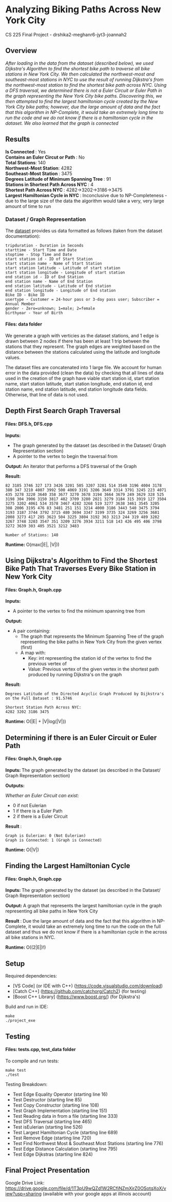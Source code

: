 # Analyzing Biking Paths Across New York City
CS 225 Final Project -  drshika2-meghanr6-jyt3-joannah2 

## Overview ##
<i> After loading in the data from the dataset (described below), we used Dijkstra's Algorithm to find the shortest bike path to traverse all bike stations in New York City. We then calculated the northwest-most and southeast-most stations in NYC to use the result of running Dijkstra's from the northwest-most station to find the shortest bike path across NYC. Using a DFS traversal, we determined there is not a Euler Circuit or Euler Path in the graph representing the New York City bike paths. Discovering this, we then attempted to find the largest hamiltonian cycle created by the New York City bike paths; however, due the large amount of data and the fact that this algorithm in NP-Complete, it would take an extremely long time to run the code and we do not know if there is a hamiltonian cycle in the dataset. We also learned that the graph is connected </i>

## Results ##
<b> Is Connected </b>: Yes  
<b> Contains an Euler Circut or Path </b>: No  
<b> Total Stations</b>: 140  
<b> Northwest-Most Station</b>: 4282  
<b> Southeast-Most Station </b>: 3475  
<b> Degrees Latitude of Minimum Spanning Tree </b>: 91  
<b> Stations in Shortest Path Across NYC </b>: 4  
<b> Shortest Path Across NYC </b>: 4282->3202->3186->3475  
<b> Largest Hamiltonian Cycle in NYC </b>: Inconclusive due to NP-Completeness - due to the large size of the data the algorithm would take a very, very large amount of time to run

### Dataset / Graph Representation ###
The [dataset](https://www.kaggle.com/vineethakkinapalli/citibike-bike-sharingnewyork-cityjan-to-apr-2021) provides us data formatted as follows (taken from the dataset documentation):
```
tripduration - Duration in Seconds
starttime - Start Time and Date
stoptime - Stop Time and Date
start station id - ID of Start Station
start station name - Name of Start Station
start station latitude - Latitude of start station
start station longitude - Longitude of start station
end station id - ID of End Station
end station name - Name of End Station
end station latitude - Latitude of End station
end station longitude - Longitude of End station
Bike ID - Bike ID
usertype - Customer = 24-hour pass or 3-day pass user; Subscriber = Annual Member
gender - Zero=unknown; 1=male; 2=female
birthyear - Year of Birth
```
#### Files: data folder
We generate a graph with verticies as the dataset stations, and 1 edge is drawn between 2 nodes if there has been at least 1 trip between the stations that they represent. The graph edges are weighted based on the distance between the stations calculated using the latitude and longitude values.

The dataset files are concatenated into 1 large file. We account for human error in the data provided (clean the data) by checking that all lines of data used in the creation of the graph have viable start station id, start station name, start station latitude, start station longitude, end station id, end station name, end station latitude, end station longitude data fields. Otherwise, that line of data is not used.

## Depth First Search Graph Traversal #
#### Files: DFS.h, DFS.cpp
  <b> Inputs: </b> 
   * The graph generated by the dataset (as described in the Dataset/ Graph Representation section)
   * A pointer to the vertex to begin the traversal from

  <b> Output: </b> An iterator that performs a DFS traversal of the Graph

  <b> Result: </b> 
  ```
  82 3185 3746 327 173 3426 3201 505 3207 3281 514 3540 3196 4004 3178 380 347 3210 4007 3992 500 4069 3191 3206 3649 3314 3791 3245 223 4071 435 3278 3220 3640 358 3677 3270 3678 3194 3664 3679 249 3629 328 525 3198 304 3906 3150 3817 482 3709 3280 2021 3279 3184 315 3919 127 3504 3275 3202 4061 534 3578 3467 4282 3268 519 3277 3638 3461 3545 3205 308 2006 3195 476 83 3481 251 151 3214 4000 3186 3443 540 3475 3794 3193 3187 3744 3792 3715 480 3694 3347 3199 3735 324 3269 3256 3681 2008 3273 417 285 3623 504 3225 3804 3192 363 3213 244 319 489 3282 3267 3748 3203 3547 351 3209 3276 3934 3211 518 143 426 495 406 3798 3272 3639 303 405 3521 3212 3483 

  Number of Stations: 140
  ```

  <b> Runtime: </b> O(max(|E|, |V|))

## Using Dijkstra's Algorithm to Find the Shortest Bike Path That Traverses Every Bike Station in New York City ##
#### Files: Graph.h, Graph.cpp
  <b> Inputs: </b> 
   * A pointer to the vertex to find the minimum spanning tree from

  <b> Output: </b> 
   * A pair containing:
      * The graph that represents the Minimum Spanning Tree of the graph representing the bike paths in New York City from the given vertex (first)
      * A map with:  
        * Key: int representing the station id of the vertex to find the previous vertex of
        * Value: Previous vertex of the given vertex in the shortest path produced by running Dijkstra's on the graph


  <b> Result: </b>
  ```
  Degrees Latitude of the Directed Acyclic Graph Produced by Dijkstra's on the Full Dataset : 91.5746

  Shortest Station Path Across NYC:
  4282 3202 3186 3475 
  ```

  <b> Runtime: </b> O(|E| + |V|log(|V|))

## Determining if there is an Euler Circuit or Euler Path ##
#### Files: Graph.h, Graph.cpp

  <b> Inputs: </b> The graph generated by the dataset (as described in the Dataset/ Graph Representation section)


  <b> Outputs: </b>

  <i>Whether an Euler Circuit can exist: </i> 
   * 0 if not Eulerian
   * 1 if there is a Euler Path
   * 2 if there is a Euler Circuit

  <b> Result </b>: 
  ```
  Graph is Eulerian: 0 (Not Eulerian)
  Graph is Connected: 1 (Graph is Connected)
  ```
  <b> Runtime: </b> O(|V|)


## Finding the Largest Hamiltonian Cycle ##
#### Files: Graph.h, Graph.cpp
  <b> Inputs: </b> The graph generated by the dataset (as described in the Dataset/ Graph Representation section)


  <b> Output: </b> A graph that represents the largest hamiltonian cycle in the graph representing all bike paths
  in New York City

  <b> Result </b>: Due the large amount of data and the fact that this algorithm in NP-Complete, it would take an extremely long time to run the code on the full dataset and thus we do not know if there is a hamiltonian cycle in the across all bike stations in NYC.

  <b> Runtime: </b> O((2|E|)!)

## Setup ##
Required dependencies:
* [VS Code] (or IDE with C++) (https://code.visualstudio.com/download)
* [Catch C++] (https://github.com/catchorg/Catch2) (for testing)
* [Boost C++ Library] (https://www.boost.org/) (for Djikstra's)

Build and run in IDE:
```
make
./project_exe
```

## Testing ##
#### Files: tests.cpp, test_data folder
To compile and run tests:
```
make test
./test
```

Testing Breakdown:  
 * Test Edge Equality Operator (starting line 16)
 * Test Destructor (starting line 85)
 * Test Copy Constructor (starting line 108)
 * Test Graph Implementation (starting line 151)
 * Test Reading data in from a file (starting line 333)
 * Test DFS Traversal (starting line 465)
 * Test isEulerian (starting line 526)
 * Test Largest Hamiltonian Cycle (starting line 689)
 * Test Remove Edge (starting line 720)
 * Test Find Northwest Most & Southeast Most Stations (starting line 776)
 * Test Edge Distance Calculation (starting line 795)
 * Test Edge Dijkstras (starting line 824)

## Final Project Presentation
Google Drive Link: https://drive.google.com/file/d/1T3pU9wQZd1W2RCfjNZmXirZ0OSotqXoX/view?usp=sharing (available with your google apps at illinois account)
